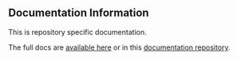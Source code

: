 ## Documentation Information

This is repository specific documentation.

The full docs are [available here](https://terminusdb.com/docs/) or in this [documentation repository](https://github.com/terminusdb/terminusdb-docs).
